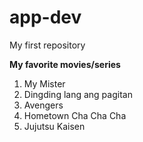 # app-dev
My first repository

**My favorite movies/series**
1. My Mister
2. Dingding lang ang pagitan
3. Avengers
4. Hometown Cha Cha Cha
5. Jujutsu Kaisen

